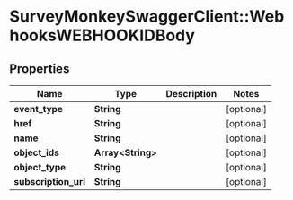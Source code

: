 # SurveyMonkeySwaggerClient::WebhooksWEBHOOKIDBody

## Properties
Name | Type | Description | Notes
------------ | ------------- | ------------- | -------------
**event_type** | **String** |  | [optional] 
**href** | **String** |  | [optional] 
**name** | **String** |  | [optional] 
**object_ids** | **Array&lt;String&gt;** |  | [optional] 
**object_type** | **String** |  | [optional] 
**subscription_url** | **String** |  | [optional] 

